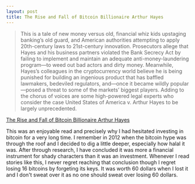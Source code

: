 ```yaml
---
layout: post
title: The Rise and Fall of Bitcoin Billionaire Arthur Hayes
---
```


> This is a tale of new money versus old, financial whiz kids upstaging banking’s old guard, and American authorities attempting to apply 20th-century laws to 21st-century innovation. Prosecutors allege that Hayes and his business partners violated the Bank Secrecy Act by failing to implement and maintain an adequate anti-money-laundering program—to weed out bad actors and dirty money. Meanwhile, Hayes’s colleagues in the cryptocurrency world believe he is being punished for building an ingenious product that has baffled lawmakers, bedeviled regulators, and—once it became wildly popular—posed a threat to some of the markets’ biggest players. Adding to the chorus of voices are some high-powered legal experts who consider the case United States of America v. Arthur Hayes to be largely unprecedented.

[The Rise and Fall of Bitcoin Billionaire Arthur Hayes](https://www.vanityfair.com/news/2021/02/the-rise-and-fall-of-bitcoin-billionaire-arthur-hayes)

This was an enjoyable read and precisely why I had hesitated investing in bitcoin for a very long time. I remember in 2012 when the bitcoin hype was through the roof and I decided to dig a little deeper, especially how halal it was. After through research, I have concluded it was more a financial instrument for shady characters than it was an investment. Whenever I read stories like this, I never regret reaching that conclusion though I regret losing 16 bitcoins by forgeting its keys. It was worth 60 dollars when I lost it and I don't sweat over it as no one should sweat over losing  60 dollars.

 
